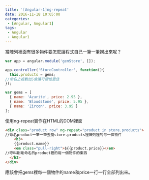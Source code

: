 ```yaml
---
title: '[Angular-1]ng-repeat'
date: 2016-11-18 10:05:00
categories:
 - [Angular, Angular1]
tags:
 - Angular
 - Angular1
---
```

當陣列裡面有很多物件要怎麼讓程式自己一筆一筆撈出來呢？

``` javascript app.js
var app = angular.module('gemStore', []);

app.controller('StoreController', function(){
  this.products = gems;
//命名上複數加S會讓可讀性更佳
});

var gems = [
  { name: 'Azurite', price: 2.95 },
  { name: 'Bloodstone', price: 5.95 },
  { name: 'Zircon', price: 3.95 }
];
```
使用ng-repeat實作在HTML的DOM裡面
``` html app.html
<div class="product row" ng-repeat="product in store.products">
//命名product一筆一筆去撈store.products裡陣列裡的每一個物件
	<h3>
    {{product.name}}
    <em class="pull-right">${{product.price}}</em>
//呼叫剛剛命名的product裡的每一個物件的東西
  </h3>
</div>
```

應該會把gems裡每一個物件的name和price一行一行全部列出來。
